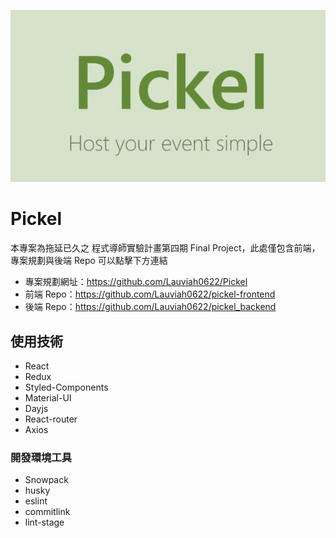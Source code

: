 <p align="center">
  <img src="./pickel-logo.jpg">
</p>

# Pickel

本專案為拖延已久之 程式導師實驗計畫第四期 Final Project，此處僅包含前端，專案規劃與後端 Repo 可以點擊下方連結

- 專案規劃網址：https://github.com/Lauviah0622/Pickel
- 前端 Repo：https://github.com/Lauviah0622/pickel-frontend
- 後端 Repo：https://github.com/Lauviah0622/pickel_backend

## 使用技術

- React
- Redux
- Styled-Components
- Material-UI
- Dayjs
- React-router
- Axios

### 開發環境工具

- Snowpack
- husky
- eslint
- commitlink
- lint-stage
